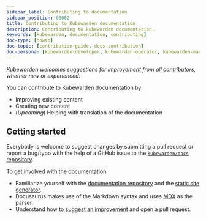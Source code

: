 ```yaml
---
sidebar_label: Contributing to documentation
sidebar_position: 00002
title: Contributing to Kubewarden documentation
description: Contributing to kubewarden documentation.
keywords: [kubewarden, documentation, contributing]
doc-type: [howto]
doc-topic: [contribution-guide, docs-contribution]
doc-persona: [kubewarden-developer, kubewarden-operator, kubewarden-manager]
---
```


<head>
  <link rel="canonical" href="https://docs.kubewarden.io/howtos/contribution-guide/contributing"/>
</head>

_Kubewarden welcomes suggestions for improvement from all contributors, whether new or experienced._

You can contribute to Kubewarden documentation by:

- Improving existing content
- Creating new content
- (_Upcoming_) Helping with translation of the documentation

## Getting started

Everybody is welcome to suggest changes by submitting a pull request
or report a bug/typo with the help of a GitHub issue to the
[`kubewarden/docs` repository](https://github.com/kubewarden/docs).

To get involved with the documentation:

- Familiarize yourself with the [documentation repository](https://github.com/kubewarden/docs)
  and the [static site generator](https://docusaurus.io/).
- Docusaurus makes use of the Markdown syntax and uses [MDX](https://mdxjs.com/) as the parser.
- Understand how to [suggest an improvement](./suggesting-an-improvement) and open a pull request.
